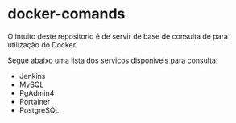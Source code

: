 # docker-comands
O intuito deste repositorio é de servir de base de consulta de para utilização do Docker.


Segue abaixo uma lista dos servicos disponiveis para consulta:

* Jenkins
* MySQL
* PgAdmin4
* Portainer
* PostgreSQL




